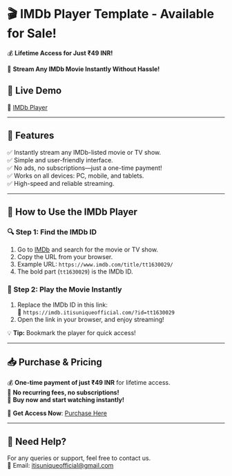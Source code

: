 # 🎬 IMDb Player Template - Available for Sale!

💰 **Lifetime Access for Just ₹49 INR!**

🚀 **Stream Any IMDb Movie Instantly Without Hassle!**

## 🌟 Live Demo
🔗 [IMDb Player](https://imdb.itisuniqueofficial.com/?id=tt27995594)

---

## 📌 Features
✅ Instantly stream any IMDb-listed movie or TV show.  
✅ Simple and user-friendly interface.  
✅ No ads, no subscriptions—just a one-time payment!  
✅ Works on all devices: PC, mobile, and tablets.  
✅ High-speed and reliable streaming.  

---

## 📖 How to Use the IMDb Player

### 🔍 Step 1: Find the IMDb ID
1. Go to [IMDb](https://www.imdb.com/) and search for the movie or TV show.
2. Copy the URL from your browser.
3. Example URL: `https://www.imdb.com/title/tt1630029/`
4. The bold part (`tt1630029`) is the IMDb ID.

### 🎥 Step 2: Play the Movie Instantly
1. Replace the IMDb ID in this link:  
   🔗 `https://imdb.itisuniqueofficial.com/?id=tt1630029`
2. Open the link in your browser, and enjoy streaming!

💡 **Tip:** Bookmark the player for quick access!

---

## 📥 Purchase & Pricing
💰 **One-time payment of just ₹49 INR** for lifetime access.  
📜 **No recurring fees, no subscriptions!**  
🛒 **Buy now and start watching instantly!**

🔗 **Get Access Now**: [Purchase Here](#)  

---

## 🤔 Need Help?
For any queries or support, feel free to contact us.  
📧 Email: [itisuniqueofficial@gmail.com](mailto:itisuniqueofficial@gmail.com)
